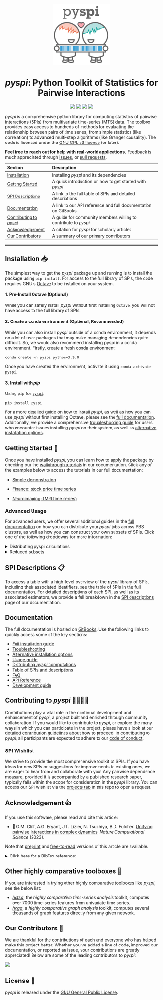 <p align="center">
  <picture>
    <source srcset="img/pyspi_logo_darkmode.png" media="(prefers-color-scheme: dark)">
    <img src="img/pyspi_logo.png" alt="pyspi logo" height="200"/>
  </picture>
</p>

<h1 align="center"><em>pyspi</em>: Python Toolkit of Statistics for Pairwise Interactions</h1>



<p align="center">
 	<a href="https://zenodo.org/badge/latestdoi/601919618"><img src="https://zenodo.org/badge/601919618.svg" height="20"/></a>
    <a href="https://www.gnu.org/licenses/gpl-3.0"><img src="https://img.shields.io/badge/License-GPLv3-blue.svg" height="20"/></a>
    <a href="https://github.com/DynamicsAndNeuralSystems/pyspi/actions/workflows/run_unit_tests.yaml"><img src="https://github.com/DynamicsAndNeuralSystems/pyspi/actions/workflows/run_unit_tests.yaml/badge.svg" height="20"/></a>
    <a href="https://twitter.com/compTimeSeries"><img src="https://img.shields.io/twitter/url/https/twitter.com/compTimeSeries.svg?style=social&label=Follow%20%40compTimeSeries" height="20"/></a>
 
</p>

_pyspi_ is a comprehensive python library for computing statistics of pairwise interactions (SPIs) from multivariate time-series (MTS) data.
The toolbox provides easy access to hundreds of methods for evaluating the relationship between pairs of time series, from simple statistics (like correlation) to advanced multi-step algorithms (like Granger causality).
The code is licensed under the [GNU GPL v3 license](http://www.gnu.org/licenses/gpl-3.0.html) (or later).

**Feel free to reach out for help with real-world applications.**
Feedback is much appreciated through [issues](https://github.com/DynamicsAndNeuralSystems/pyspi/issues), or [pull requests](https://github.com/DynamicsAndNeuralSystems/pyspi/pulls).

| Section       | Description           |
|:--------------|:----------------------|
| [Installation](#installation-)       | Installing _pyspi_ and its dependencies                      |
| [Getting Started](#getting-started-) | A quick introduction on how to get started with _pyspi_      |
| [SPI Descriptions](#spi-descriptions-) | A link to the full table of SPIs and detailed descriptions   |
| [Documentation](#documentation)     | A link to our API reference and full documentation on GitBooks |
| [Contributing to _pyspi_](#contributing-to-pyspi-) | A guide for community members willing to contribute to _pyspi_ |
| [Acknowledgement](#acknowledgement-) | A citation for _pyspi_ for scholarly articles                |
| [Our Contributors](#our-contributors-) | A summary of our primary contributors                        |
<hr style="border-top: 3px solid #bbb;">

## Installation 📥
The simplest way to get the _pyspi_ package up and running is to install the package using `pip install`. 
For access to the full library of SPIs, the code requires GNU's [Octave](https://octave.org/download) to be installed on your system.

#### 1. Pre-Install Octave (Optional)
While you can safely install _pyspi_ without first installing `Octave`, you will not have access to the full library of SPIs

#### 2. Create a conda environment (Optional, Recommended)
While you can also install _pyspi_ outside of a conda environment, it depends on a lot of user packages that may make managing dependencies quite difficult. 
So, we would also recommend installing pyspi in a conda environment. Firstly, create a fresh conda environment:
```
conda create -n pyspi python=3.9.0
```
Once you have created the environment, activate it using `conda activate pyspi`.

#### 3. Install with _pip_
Using `pip` for [`pyspi`](https://pypi.org/project/pyspi/):
```
pip install pyspi
```

For a more detailed guide on how to install _pyspi_, as well as how you can use _pyspi_ without first installing Octave, 
please see the [full documentation](https://time-series-features.gitbook.io/pyspi/installation/installing-pyspi).
Additionally, we provide a comprehensive [troubleshooting guide](https://time-series-features.gitbook.io/pyspi/installation/troubleshooting) for users who encounter issues installing _pyspi_ on their system,
as well as [alternative installation options](https://time-series-features.gitbook.io/pyspi/installation/alternative-installation-options). 

## Getting Started 🚀

Once you have installed _pyspi_, you can learn how to apply the package by checking out the [walkthrough tutorials](https://time-series-features.gitbook.io/pyspi/usage/walkthrough-tutorials) in our documentation.  Click any of the examples below to access the tutorials in our full documentation:

- [Simple demonstration](https://time-series-features.gitbook.io/pyspi/usage/walkthrough-tutorials/getting-started-a-simple-demonstration)

- [Finance: stock price time series](https://time-series-features.gitbook.io/pyspi/usage/walkthrough-tutorials/finance-stock-price-time-series)


- [Neuroimaging: fMRI time series)](https://time-series-features.gitbook.io/pyspi/usage/walkthrough-tutorials/neuroimaging-fmri-time-series)

### Advanced Usage
For advanced users, we offer several additional guides in the [full documentation](https://time-series-features.gitbook.io/pyspi/usage/advanced-usage) on how you can distribute your _pyspi_ jobs across PBS clusters, as well as how you can construct your own subsets of SPIs. 
Click one of the following dropdowns for more information:

<details closed>
<summary>Distributing pyspi calculations</summary>
<p>If you have access to a PBS cluster and are processing MTS with many processes (or are analyzing many MTS), then you may find the <a href="https://github.com/DynamicsAndNeuralSystems/pyspi-distribute"><em>pyspi distribute</em></a> repository helpful.
In the full <a href="https://time-series-features.gitbook.io/pyspi/usage/advanced-usage/distributing-calculations-on-a-cluster">documentation </a>, we provide a comprehensive guide on how you can distribute <em>pyspi</em> calculations on a PBS cluster, along with the necessary scripts and commands to get started!</p>
</details>

<details closed>
<summary>Reduced subsets</summary>
<p>If your dataset is large (containing many processes and/or observations), you can use a pre-configured set of reduced statistics or create your own subsets.
Follow the guide in the <a href="https://time-series-features.gitbook.io/pyspi/usage/advanced-usage/using-a-reduced-spi-set">documentation </a> to learn how you can create your own reduced subsets.</p>
</details>



## SPI Descriptions 📋
To access a table with a high-level overview of the _pyspi_ library of SPIs, including their associated identifiers, see the [table of SPIs](https://time-series-features.gitbook.io/pyspi/spis/table-of-spis) in the full documentation.
For detailed descriptions of each SPI, as well as its associated estimators, we provide a full breakdown in the [SPI descriptions](https://time-series-features.gitbook.io/pyspi/spis/spi-descriptions) page of our documentation. 

## Documentation
The full documentation is hosted on [GitBooks](https://time-series-features.gitbook.io/pyspi/). 
Use the following links to quickly access some of the key sections:

- [Full installation guide](https://time-series-features.gitbook.io/pyspi/installation)
- [Troubleshooting](https://time-series-features.gitbook.io/pyspi/installation/troubleshooting)
- [Alternative installation options](https://time-series-features.gitbook.io/pyspi/installation/alternative-installation-options)
- [Usage guide](https://time-series-features.gitbook.io/pyspi/usage)
- [Distributing _pyspi_ computations](https://time-series-features.gitbook.io/pyspi/usage/advanced-usage/distributing-calculations-on-a-cluster)
- [Table of SPIs and descriptions](https://time-series-features.gitbook.io/pyspi/spis)
- [FAQ](https://time-series-features.gitbook.io/pyspi/usage/faq)
- [API Reference](https://time-series-features.gitbook.io/pyspi/api-reference)
- [Development guide](https://time-series-features.gitbook.io/pyspi/development)

## Contributing to _pyspi_ 👨‍👨‍👦‍👦
Contributions play a vital role in the continual development and enhancement of _pyspi_, a project built and enriched through community collaboration.
If you would like to contribute to _pyspi_, or explore the many ways in which you can participate in the project, please have a look at our 
detailed [contribution guidelines](https://time-series-features.gitbook.io/pyspi/development/contributing-to-pyspi) about how to proceed.
In contributing to _pyspi_, all participants are expected to adhere to our [code of conduct](https://time-series-features.gitbook.io/pyspi/development/code-of-conduct).

### SPI Wishlist
We strive to provide the most comprehensive toolkit of SPIs. If you have ideas for new SPIs or suggestions for improvements to existing ones, we are eager to hear from and collaborate with you! 
Any pairwise dependence measure, provided it is accompanied by a published research paper, typically falls within the scope for consideration in the 
_pyspi_ library.
You can access our SPI wishlist via the [projects tab](https://github.com/DynamicsAndNeuralSystems/pyspi/projects) in this repo to open a request.

## Acknowledgement 👍

If you use this software, please read and cite this article:

- &#x1F4D7; O.M. Cliff, A.G. Bryant, J.T. Lizier, N. Tsuchiya, B.D. Fulcher. [Unifying pairwise interactions in complex dynamics](https://doi.org/10.1038/s43588-023-00519-x), _Nature Computational Science_ (2023).

Note that [preprint](https://arxiv.org/abs/2201.11941) and [free-to-read](https://rdcu.be/dn3JB) versions of this article are available.

<details closed>
    <summary>Click here for a BibTex reference:</summary>

```
@article{Cliff2023:UnifyingPairwiseInteractions,
	title = {Unifying pairwise interactions in complex dynamics},
	volume = {3},
	issn = {2662-8457},
	url = {https://www.nature.com/articles/s43588-023-00519-x},
	doi = {10.1038/s43588-023-00519-x},
	number = {10},
	journal = {Nature Computational Science},
	author = {Cliff, Oliver M. and Bryant, Annie G. and Lizier, Joseph T. and Tsuchiya, Naotsugu and Fulcher, Ben D.},
	month = oct,
	year = {2023},
	pages = {883--893},
}
```

</details>

## Other highly comparative toolboxes 🧰
If you are interested in trying other highly comparative toolboxes like _pyspi_, see the below list:

- [_hctsa_](https://github.com/benfulcher/hctsa), the _highly comparative time-series analysis_ toolkit, computes over 7000 time-series features from univariate time series.
- [_hcga_](https://github.com/barahona-research-group/hcga), a _highly comparative graph analysis_ toolkit, computes several thousands of graph features directly from any given network.


## Our Contributors 🌟
We are thankful for the contributions of each and everyone who has helped make this project better. 
Whether you've added a line of code, improved our documentation, or reported an issue, your contributions are greatly appreciated! 
Below are some of the leading contributors to _pyspi_:

<a href="https://github.com/DynamicsAndNeuralSystems/pyspi/graphs/contributors">
  <img src="https://contrib.rocks/image?repo=DynamicsAndNeuralSystems/pyspi" />
</a>

## License 🧾
_pyspi_ is released under the [GNU General Public License](https://www.gnu.org/licenses/gpl-3.0).

